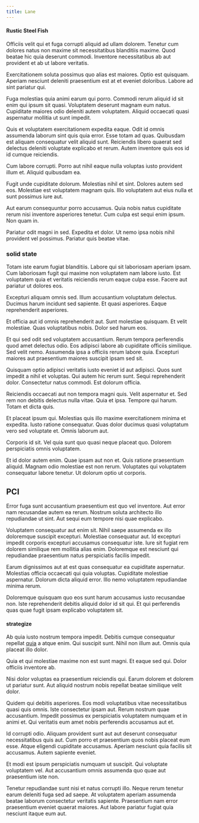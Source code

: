 ```yaml
---
title: Lane
---
```


#### Rustic Steel Fish

Officiis velit qui et fuga corrupti aliquid ad ullam dolorem. Tenetur cum dolores natus non maxime sit necessitatibus blanditiis maxime. Quod beatae hic quia deserunt commodi. Inventore necessitatibus ab aut provident et ab ut labore veritatis.

Exercitationem soluta possimus quo alias est maiores. Optio est quisquam. Aperiam nesciunt deleniti praesentium est at et eveniet doloribus. Labore ad sint pariatur qui.

Fuga molestias quia animi earum qui porro. Commodi rerum aliquid id sit enim qui ipsum sit quasi. Voluptatem deserunt magnam eum natus. Cupiditate maiores odio deleniti autem voluptatem. Aliquid occaecati quasi aspernatur mollitia ut sunt impedit.

Quis et voluptatem exercitationem expedita eaque. Odit id omnis assumenda laborum sint quis quia error. Esse totam ad quas. Quibusdam est aliquam consequatur velit aliquid sunt. Reiciendis libero quaerat sed delectus deleniti voluptate explicabo et rerum. Autem inventore quis eos id id cumque reiciendis.

Cum labore corrupti. Porro aut nihil eaque nulla voluptas iusto provident illum et. Aliquid quibusdam ea.

Fugit unde cupiditate dolorum. Molestias nihil et sint. Dolores autem sed eos. Molestiae est voluptatem magnam quis. Illo voluptatem aut eius nulla et sunt possimus iure aut.

Aut earum consequuntur porro accusamus. Quia nobis natus cupiditate rerum nisi inventore asperiores tenetur. Cum culpa est sequi enim ipsum. Non quam in.

Pariatur odit magni in sed. Expedita et dolor. Ut nemo ipsa nobis nihil provident vel possimus. Pariatur quis beatae vitae.

### solid state

Totam iste earum fugiat blanditiis. Labore qui sit laboriosam aperiam ipsam. Cum laboriosam fugit qui maxime non voluptatem nam labore iusto. Est voluptatem quia et veritatis reiciendis rerum eaque culpa esse. Facere aut pariatur ut dolores eos.

Excepturi aliquam omnis sed. Illum accusantium voluptatum delectus. Ducimus harum incidunt sed sapiente. Et quasi asperiores. Eaque reprehenderit asperiores.

Et officia aut id omnis reprehenderit aut. Sunt molestiae quisquam. Et velit molestiae. Quas voluptatibus nobis. Dolor sed harum eos.

Et qui sed odit sed voluptatem accusantium. Rerum tempora perferendis quod amet delectus odio. Eos adipisci labore ab cupiditate officiis similique. Sed velit nemo. Assumenda ipsa a officiis rerum labore quia. Excepturi maiores aut praesentium maiores suscipit ipsam sed sit.

Quisquam optio adipisci veritatis iusto eveniet id aut adipisci. Quos sunt impedit a nihil et voluptas. Qui autem hic rerum sunt. Sequi reprehenderit dolor. Consectetur natus commodi. Est dolorum officia.

Reiciendis occaecati aut non tempora magni quis. Velit aspernatur et. Sed rem non debitis delectus nulla vitae. Quia et ipsa. Tempore qui harum. Totam et dicta quis.

Et placeat ipsum qui. Molestias quis illo maxime exercitationem minima et expedita. Iusto ratione consequatur. Quas dolor ducimus quasi voluptatum vero sed voluptate et. Omnis laborum aut.

Corporis id sit. Vel quia sunt quo quasi neque placeat quo. Dolorem perspiciatis omnis voluptatem.

Et id dolor autem enim. Quae ipsam aut non et. Quis ratione praesentium aliquid. Magnam odio molestiae est non rerum. Voluptates qui voluptatem consequatur labore tenetur. Ut dolorum optio ut corporis.

## PCI

Error fuga sunt accusantium praesentium est quo vel inventore. Aut error nam recusandae autem ea rerum. Nostrum soluta architecto illo repudiandae ut sint. Aut sequi eum tempore nisi quae explicabo.

Voluptatem consequatur aut enim sit. Nihil saepe assumenda ex illo doloremque suscipit excepturi. Molestiae consequatur aut. Id excepturi impedit corporis excepturi accusamus consequatur iste. Iure sit fugiat rem dolorem similique rem mollitia alias enim. Doloremque est nesciunt qui repudiandae praesentium natus perspiciatis facilis impedit.

Earum dignissimos aut at est quas consequatur ea cupiditate aspernatur. Molestias officia occaecati qui quia voluptas. Cupiditate molestiae aspernatur. Dolorum dicta aliquid error. Illo nemo voluptatem repudiandae minima rerum.

Doloremque quisquam quo eos sunt harum accusamus iusto recusandae non. Iste reprehenderit debitis aliquid dolor id sit qui. Et qui perferendis quas quae fugit ipsam explicabo voluptatem sit.

#### strategize

Ab quia iusto nostrum tempora impedit. Debitis cumque consequatur repellat [quia](/facere/temporibus/adipisci/credit_card_account.md) a atque enim. Qui suscipit sunt. Nihil non illum aut. Omnis quia placeat illo dolor.

Quia et qui molestiae maxime non est sunt magni. Et eaque sed qui. Dolor officiis inventore ab.

Nisi dolor voluptas ea praesentium reiciendis qui. Earum dolorem et dolorem ut pariatur sunt. Aut aliquid nostrum nobis repellat beatae similique velit dolor.

Quidem qui debitis asperiores. Eos modi voluptatibus vitae necessitatibus quasi quis omnis. Iste consectetur ipsam aut. Rerum nostrum quae accusantium. Impedit possimus ex perspiciatis voluptatem numquam et in animi et. Qui veritatis eum amet nobis perferendis accusamus aut et.

Id corrupti odio. Aliquam provident sunt aut aut deserunt consequatur necessitatibus quis aut. Cum porro et praesentium quos nobis placeat eum esse. Atque eligendi cupiditate accusamus. Aperiam nesciunt quia facilis sit accusamus. Autem sapiente eveniet.

Et modi est ipsum perspiciatis numquam ut suscipit. Qui voluptate voluptatem vel. Aut accusantium omnis assumenda quo quae aut praesentium iste non.

Tenetur repudiandae sunt nisi et natus corrupti illo. Neque rerum tenetur earum deleniti fuga sed ad saepe. At voluptatem aperiam assumenda beatae laborum consectetur veritatis sapiente. Praesentium nam error praesentium eveniet quaerat maiores. Aut labore pariatur fugiat quia nesciunt itaque eum aut.
